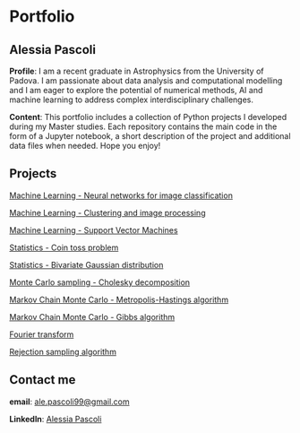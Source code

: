 # Portfolio
## Alessia Pascoli

**Profile**: I am a recent graduate in Astrophysics from the University of Padova. I am passionate about data analysis and computational modelling and I am eager to explore the potential of numerical methods, AI and machine learning to address complex interdisciplinary challenges.

**Content**: This portfolio includes a collection of Python projects I developed during my Master studies. Each repository contains the main code in the form of a Jupyter notebook, a short description of the project and additional data files when needed. Hope you enjoy!

## Projects
[Machine Learning - Neural networks for image classification](https://github.com/alepascoli99-lab/ML-NeuralNetworks.git)

[Machine Learning - Clustering and image processing](https://github.com/alepascoli99-lab/ML-Clustering.git)

[Machine Learning - Support Vector Machines](https://github.com/alepascoli99-lab/ML-SupportVectorMachines.git)

[Statistics - Coin toss problem](https://github.com/alepascoli99-lab/Statistics-CoinTossProblem.git)

[Statistics - Bivariate Gaussian distribution](https://github.com/alepascoli99-lab/Statistics-BivariateGaussian.git)

[Monte Carlo sampling - Cholesky decomposition](https://github.com/alepascoli99-lab/MonteCarlo-Cholesky.git)

[Markov Chain Monte Carlo - Metropolis-Hastings algorithm](https://github.com/alepascoli99-lab/MonteCarlo-MetropolisHastings.git)

[Markov Chain Monte Carlo - Gibbs algorithm](https://github.com/alepascoli99-lab/MonteCarlo-Gibbs.git)

[Fourier transform](https://github.com/alepascoli99-lab/FourierTransform.git)

[Rejection sampling algorithm](https://github.com/alepascoli99-lab/RejectionSampling.git)

## Contact me
**email**: ale.pascoli99@gmail.com

**LinkedIn**: [Alessia Pascoli](https://www.linkedin.com/in/alessia-pascoli/)